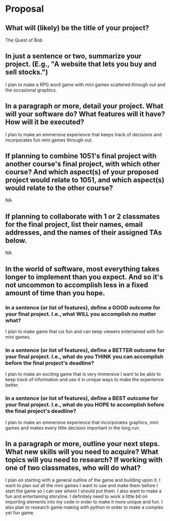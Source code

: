 # Proposal

## What will (likely) be the title of your project?

The Quest of Bob

## In just a sentence or two, summarize your project. (E.g., "A website that lets you buy and sell stocks.")

I plan to make a RPG word game with mini games scattered through out and the occasional graphics.

## In a paragraph or more, detail your project. What will your software do? What features will it have? How will it be executed?

I plan to make an emmersive experience that keeps track of decisions and incorporates fun mini games through out.

## If planning to combine 1051's final project with another course's final project, with which other course? And which aspect(s) of your proposed project would relate to 1051, and which aspect(s) would relate to the other course?
NA

## If planning to collaborate with 1 or 2 classmates for the final project, list their names, email addresses, and the names of their assigned TAs below.

NA

## In the world of software, most everything takes longer to implement than you expect. And so it's not uncommon to accomplish less in a fixed amount of time than you hope.

### In a sentence (or list of features), define a GOOD outcome for your final project. I.e., what WILL you accomplish no matter what?

I plan to make game that ius fun and can keep viewers entertained with fun mini games.

### In a sentence (or list of features), define a BETTER outcome for your final project. I.e., what do you THINK you can accomplish before the final project's deadline?

I plan to make an exciting game that is very immersive I want to be able to keep track of information and use it in unique ways to make the experience better.

### In a sentence (or list of features), define a BEST outcome for your final project. I.e., what do you HOPE to accomplish before the final project's deadline?

I plan to make an emmersive experience that incorporates graphics, mini games and makes every little decision important in the long run.

## In a paragraph or more, outline your next steps. What new skills will you need to acquire? What topics will you need to research? If working with one of two classmates, who will do what?

I plan on starting with a general outline of the game and building upon it. I want to plan out all the mini games I want to use and make them before I start the game so I can see where I should put them. I also want to make a fun and entertaining storyline. I definitely need to work a little bit on importing elements into my code in order to make it more unique and fun. I also plan to research game making with python in order to make a complex yet fun game.
